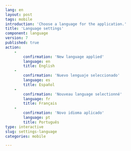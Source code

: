 ```yaml
---
lang: en
layout: post
tags: mobile
introduction: 'Choose a language for the application.'
title: 'Language settings'
component: language
version: 7
published: true
action:
    -
        confirmation: 'New language applied'
        language: en
        title: English
    -
        confirmation: 'Nuevo lenguaje seleccionado'
        language: es
        title: Español
    -
        confirmation: 'Nouveau language selectionné'
        language: fr
        title: Français
    -
        confirmation: 'Novo idioma aplicado'
        language: pt
        title: Português
type: interactive
slug: settings-language
categories: mobile

---
```


